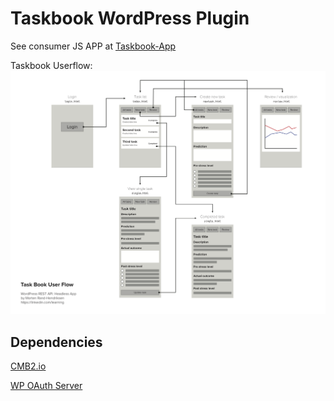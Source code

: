 # Taskbook WordPress Plugin

See consumer JS APP at [Taskbook-App](https://github.com/crisfduran/taskbook-app)

Taskbook Userflow:
![Image of userflow](taskbook_userflow.png)

## Dependencies
[CMB2.io](https://github.com/CMB2/CMB2)

[WP OAuth Server](https://wordpress.org/plugins/oauth2-provider/)
